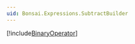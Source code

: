 ```yaml
---
uid: Bonsai.Expressions.SubtractBuilder
---
```


[!include[BinaryOperator](~/articles/expressions-binaryoperator.md)]